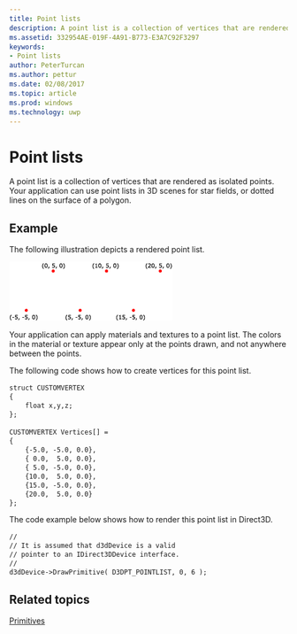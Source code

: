 ```yaml
---
title: Point lists
description: A point list is a collection of vertices that are rendered as isolated points. Your application can use point lists in 3D scenes for star fields, or dotted lines on the surface of a polygon.
ms.assetid: 332954AE-019F-4A91-B773-E3A7C92F3297
keywords:
- Point lists
author: PeterTurcan
ms.author: pettur
ms.date: 02/08/2017
ms.topic: article
ms.prod: windows
ms.technology: uwp
---
```


# Point lists


A point list is a collection of vertices that are rendered as isolated points. Your application can use point lists in 3D scenes for star fields, or dotted lines on the surface of a polygon.

## <span id="Example"></span><span id="example"></span><span id="EXAMPLE"></span>Example


The following illustration depicts a rendered point list.

![illustration of a point list](images/pointlst.png)

Your application can apply materials and textures to a point list. The colors in the material or texture appear only at the points drawn, and not anywhere between the points.

The following code shows how to create vertices for this point list.

```
struct CUSTOMVERTEX
{
    float x,y,z;
};

CUSTOMVERTEX Vertices[] = 
{
    {-5.0, -5.0, 0.0},
    { 0.0,  5.0, 0.0},
    { 5.0, -5.0, 0.0},
    {10.0,  5.0, 0.0},
    {15.0, -5.0, 0.0},
    {20.0,  5.0, 0.0}
};
```

The code example below shows how to render this point list in Direct3D.

```
//
// It is assumed that d3dDevice is a valid
// pointer to an IDirect3DDevice interface.
//
d3dDevice->DrawPrimitive( D3DPT_POINTLIST, 0, 6 );
```

## <span id="related-topics"></span>Related topics


[Primitives](primitives.md)

 

 




